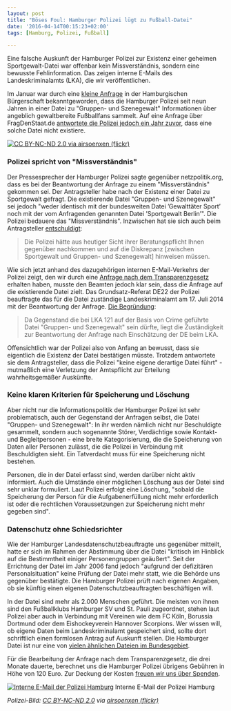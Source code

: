 ```yaml
---
layout: post
title: "Böses Foul: Hamburger Polizei lügt zu Fußball-Datei"
date: '2016-04-14T00:15:23+02:00'
tags: [Hamburg, Polizei, Fußball]

---
```

Eine falsche Auskunft der Hamburger Polizei zur Existenz einer geheimen Sportgewalt-Datei war offenbar kein Missverständnis, sondern eine bewusste Fehlinformation. Das zeigen interne E-Mails des Landeskriminalamts (LKA), die wir veröffentlichen. 

Im Januar war durch eine <a href="https://kleineanfragen.de/hamburg/21/2944-personendatenbank-gruppen-und-szenegewalt-der-polizei-hamburg-ii">kleine Anfrage</a> in der Hamburgischen Bürgerschaft bekanntgeworden, dass die Hamburger Polizei seit neun Jahren in einer Datei zu "Gruppen- und Szenegewalt" Informationen über angeblich gewaltbereite Fußballfans sammelt. Auf eine Anfrage über FragDenStaat.de <a href="https://netzpolitik.org/2016/hamburger-polizei-fuehrt-geheime-datei-zur-sportgewalt-beluegt-buerger/">antwortete die Polizei jedoch ein Jahr zuvor</a>, dass eine solche Datei nicht existiere. 

<a href="https://netzpolitik.org/wp-upload/fussball-polizei.jpg"><img src="https://netzpolitik.org/wp-upload/fussball-polizei.jpg" alt="CC BY-NC-ND 2.0 via airsoenxen (flickr)"></a>

<h3>Polizei spricht von "Missverständnis"</h3>

Der Pressesprecher der Hamburger Polizei sagte gegenüber netzpolitik.org, dass es bei der Beantwortung der Anfrage zu einem "Missverständnis" gekommen sei. Der Antragsteller habe nach der Existenz einer Datei zu Sportgewalt gefragt. Die existierende Datei "Gruppen- und Szenegewalt" sei jedoch "weder identisch mit der bundesweiten Datei ’Gewalttäter Sport’ noch mit der vom Anfragenden genannten Datei ’Sportgewalt Berlin’". Die Polizei bedauere das "Missverständnis". Inzwischen hat sie sich auch beim Antragsteller <a href="https://fragdenstaat.de/files/foi/45210/lka_entschuldigung.pdf">entschuldigt</a>:

<blockquote>Die Polizei hätte aus heutiger Sicht ihrer Beratungspflicht Ihnen gegenüber nachkommen und auf die Diskrepanz [zwischen Sportgewalt und Gruppen- und Szenegewalt] hinweisen müssen.</blockquote>

Wie sich jetzt anhand des dazugehörigen internen E-Mail-Verkehrs der Polizei zeigt, den wir durch eine <a href="https://fragdenstaat.de/a/12545">Anfrage nach dem Transparenzgesetz</a> erhalten haben, musste den Beamten jedoch klar sein, dass die Anfrage auf die existierende Datei zielt. Das Grundsatz-Referat DE22 der Polizei beauftragte das für die Datei zuständige Landeskriminalamt am 17. Juli 2014 mit der Beantwortung der Anfrage. <a href="https://fragdenstaat.de/files/foi/49131/E-Mail3.pdf">Die Begründung</a>: 

<blockquote>Da Gegenstand die bei LKA 121 auf der Basis von Crime geführte Datei "Gruppen- und Szenegewalt" sein dürfte, liegt die Zuständigkeit zur Beantwortung der Anfrage nach Einschätzung der DE beim LKA.</blockquote>

Offensichtlich war der Polizei also von Anfang an bewusst, dass sie eigentlich die Existenz der Datei bestätigen müsste. Trotzdem antwortete sie dem Antragsteller, dass die Polizei "keine eigene derartige Datei führt" - mutmaßlich eine Verletzung der Amtspflicht zur Erteilung wahrheitsgemäßer Auskünfte.

<h3>Keine klaren Kriterien für Speicherung und Löschung</h3>

Aber nicht nur die Informationspolitik der Hamburger Polizei ist sehr problematisch, auch der Gegenstand der Anfragen selbst, die Datei "Gruppen- und Szenegewalt": In ihr werden nämlich nicht nur Beschuldigte gesammelt, sondern auch sogenannte Störer, Verdächtige sowie Kontakt- und Begleitpersonen - eine breite Kategorisierung, die die Speicherung von Daten aller Personen zulässt, die die Polizei in Verbindung mit Beschuldigten sieht. Ein Tatverdacht muss für eine Speicherung nicht bestehen.

Personen, die in der Datei erfasst sind, werden darüber nicht aktiv informiert. Auch die Umstände einer möglichen Löschung aus der Datei sind sehr unklar formuliert. Laut Polizei erfolgt eine Löschung, "sobald die Speicherung der Person für die Aufgabenerfüllung nicht mehr erforderlich ist oder die rechtlichen Voraussetzungen zur Speicherung nicht mehr gegeben sind".

<h3>Datenschutz ohne Schiedsrichter</h3>

Wie der Hamburger Landesdatenschutzbeauftragte uns gegenüber mitteilt, hatte er sich im Rahmen der Abstimmung über die Datei "kritisch im Hinblick auf die Bestimmtheit einiger Personengruppen geäußert". Seit der Errichtung der Datei im Jahr 2006 fand jedoch "aufgrund der defizitären Personalsituation" keine Prüfung der Datei mehr statt, wie die Behörde uns gegenüber bestätigte. Die Hamburger Polizei prüft nach eigenen Angaben, ob sie künftig einen eigenen Datenschutzbeauftragten beschäftigen will.

In der Datei sind mehr als 2.000 Menschen geführt. Die meisten von ihnen sind den Fußballklubs Hamburger&nbsp;SV und St.&nbsp;Pauli zugeordnet, stehen laut Polizei aber auch in Verbindung mit Vereinen wie dem FC&nbsp;Köln, Borussia Dortmund oder dem Eishockeyverein Hannover Scorpions. Wer wissen will, ob eigene Daten beim Landeskriminalamt gespeichert sind, sollte dort schriftlich einen formlosen Antrag auf Auskunft stellen. Die Hamburger Datei ist nur eine von <a href="https://netzpolitik.org/2016/mehr-daten-als-tore-polizei-sammelt-fleissig-aber-oft-unrechtmaessig/">vielen ähnlichen Dateien im Bundesgebiet</a>.

Für die Bearbeitung der Anfrage nach dem Transparenzgesetz, die drei Monate dauerte, berechnet uns die Hamburger Polizei übrigens Gebühren in Höhe von 120 Euro. Zur Deckung der Kosten <a href="https://fragdenstaat.de/hilfe/spenden/">freuen wir uns über Spenden</a>.

<a href="https://fragdenstaat.de/files/foi/49131/E-Mail3.pdf"><img src="https://netzpolitik.org/wp-upload/polizei-hamburg-szenegewalt-1024x505.jpg" alt="Interne E-Mail der Polizei Hamburg"></a> Interne E-Mail der Polizei Hamburg

<em>Polizei-Bild: <a href="https://creativecommons.org/licenses/by-nc-nd/2.0/">CC BY-NC-ND 2.0</a> via <a href="https://www.flickr.com/photos/airsoenxen/6902882264/">airsoenxen (flickr)</a></em>
